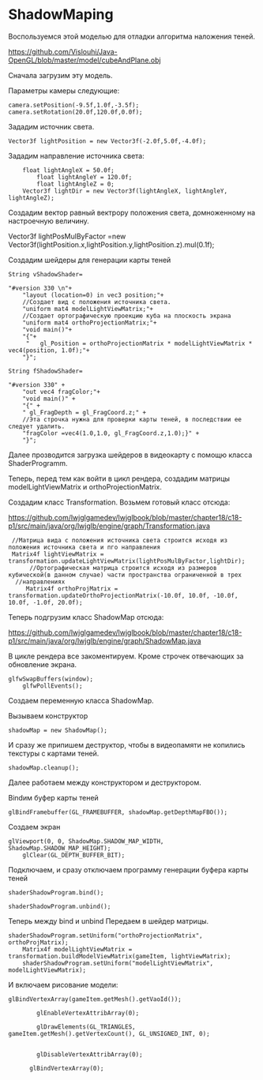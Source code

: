 # ShadowMaping

Воспользуемся этой моделью для отладки алгоритма наложения теней.

https://github.com/Vislouhi/Java-OpenGL/blob/master/model/cubeAndPlane.obj

Сначала загрузим эту модель.

Параметры камеры следующие:

 	camera.setPosition(-9.5f,1.0f,-3.5f);
  	camera.setRotation(20.0f,120.0f,0.0f);
 
 Зададим источник света.
 
 	Vector3f lightPosition = new Vector3f(-2.0f,5.0f,-4.0f);
 
 Зададим направление источника света:
 
	    float lightAngleX = 50.0f;
            float lightAngleY = 120.0f;
            float lightAngleZ = 0;
	    Vector3f lightDir = new Vector3f(lightAngleX, lightAngleY, lightAngleZ);
 
 Создадим вектор равный вектрору положения света, домноженному на настроечную величину.
 
 Vector3f lightPosMulByFactor =new Vector3f(lightPosition.x,lightPosition.y,lightPosition.z).mul(0.1f);
 
 
 Создадим шейдеры для генерации карты теней
 
 	String vShadowShader=
 
  	"#version 330 \n"+
    	"layout (location=0) in vec3 position;"+
    	//Создает вид с положения источника света.
    	"uniform mat4 modelLightViewMatrix;"+
        //Создает ортографическую проекцию куба на плоскость экрана
    	"uniform mat4 orthoProjectionMatrix;"+
    	"void main()"+
    	"{"+
    	 "   gl_Position = orthoProjectionMatrix * modelLightViewMatrix * vec4(position, 1.0f);"+
    	"}";

	String fShadowShader=

	"#version 330" + 
        "out vec4 fragColor;"+
        "void main()" + 
        "{" + 
        " gl_FragDepth = gl_FragCoord.z;" + 
        //Эта строчка нужна для проверки карты теней, в последствии ее следует удалить.
        "fragColor =vec4(1.0,1.0, gl_FragCoord.z,1.0);}" +
        "}";
        
        
Далее прозводится загрузка шейдеров в видеокарту с помощю класса ShaderProgramm.

Теперь, перед тем как войти в цикл рендера, создадим матрицы modelLightViewMatrix и orthoProjectionMatrix.

Создадим класс Transformation. Возьмем готовый класс отсюда:

https://github.com/lwjglgamedev/lwjglbook/blob/master/chapter18/c18-p1/src/main/java/org/lwjglb/engine/graph/Transformation.java

	 //Матрица вида с положения источника света строится исходя из положения источника света и пго направления
	 Matrix4f lightViewMatrix = transformation.updateLightViewMatrix(lightPosMulByFactor,lightDir);
          //Ортографическая матрица строится исходя из размеров кубической(в данном случае) части пространства ограниченной в трех
	  //направлениях
         Matrix4f orthoProjMatrix = transformation.updateOrthoProjectionMatrix(-10.0f, 10.0f, -10.0f, 10.0f, -1.0f, 20.0f);
	 
Теперь подгрузим класс ShadowMap отсюда:

https://github.com/lwjglgamedev/lwjglbook/blob/master/chapter18/c18-p1/src/main/java/org/lwjglb/engine/graph/ShadowMap.java

В цикле рендера все закоментируем. Кроме строчек отвечающих за обновление экрана.
		
	glfwSwapBuffers(window); 
        glfwPollEvents();

Создаем переменную класса ShadowMap.

Вызываем конструктор

	shadowMap = new ShadowMap();

И сразу же припишем деструктор, чтобы в видеопамяти не копились текстуры с картами теней.

	shadowMap.cleanup();
	
Далее работаем между конструктором и деструктором.

Bindим буфер карты теней

	glBindFramebuffer(GL_FRAMEBUFFER, shadowMap.getDepthMapFBO());
	
Создаем экран	
	
	glViewport(0, 0, ShadowMap.SHADOW_MAP_WIDTH, ShadowMap.SHADOW_MAP_HEIGHT);
        glClear(GL_DEPTH_BUFFER_BIT);
	
Подключаем, и сразу отключаем программу генерации буфера карты теней

	shaderShadowProgram.bind();
	
	shaderShadowProgram.unbind();
	
Теперь между bind и unbind Передаем в шейдер матрицы.

 	shaderShadowProgram.setUniform("orthoProjectionMatrix", orthoProjMatrix);
        Matrix4f modelLightViewMatrix = transformation.buildModelViewMatrix(gameItem, lightViewMatrix);
        shaderShadowProgram.setUniform("modelLightViewMatrix", modelLightViewMatrix);
	
И включаем рисование модели:

	glBindVertexArray(gameItem.getMesh().getVaoId());
            
            glEnableVertexAttribArray(0);
            
            glDrawElements(GL_TRIANGLES, gameItem.getMesh().getVertexCount(), GL_UNSIGNED_INT, 0);

           
            glDisableVertexAttribArray(0);
           
          glBindVertexArray(0);
	
	
